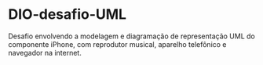 # DIO-desafio-UML
Desafio envolvendo a modelagem e diagramação de representação UML do componente iPhone, com reprodutor musical, aparelho telefônico e navegador na internet.
